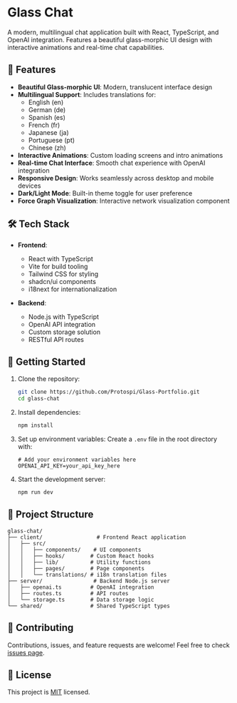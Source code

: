 # Glass Chat

A modern, multilingual chat application built with React, TypeScript, and OpenAI integration. Features a beautiful glass-morphic UI design with interactive animations and real-time chat capabilities.

## 🌟 Features

- **Beautiful Glass-morphic UI**: Modern, translucent interface design
- **Multilingual Support**: Includes translations for:
  - English (en)
  - German (de)
  - Spanish (es)
  - French (fr)
  - Japanese (ja)
  - Portuguese (pt)
  - Chinese (zh)
- **Interactive Animations**: Custom loading screens and intro animations
- **Real-time Chat Interface**: Smooth chat experience with OpenAI integration
- **Responsive Design**: Works seamlessly across desktop and mobile devices
- **Dark/Light Mode**: Built-in theme toggle for user preference
- **Force Graph Visualization**: Interactive network visualization component

## 🛠️ Tech Stack

- **Frontend**:
  - React with TypeScript
  - Vite for build tooling
  - Tailwind CSS for styling
  - shadcn/ui components
  - i18next for internationalization

- **Backend**:
  - Node.js with TypeScript
  - OpenAI API integration
  - Custom storage solution
  - RESTful API routes

## 🚀 Getting Started

1. Clone the repository:
   ```bash
   git clone https://github.com/Protospi/Glass-Portfolio.git
   cd glass-chat
   ```

2. Install dependencies:
   ```bash
   npm install
   ```

3. Set up environment variables:
   Create a `.env` file in the root directory with:
   ```
   # Add your environment variables here
   OPENAI_API_KEY=your_api_key_here
   ```

4. Start the development server:
   ```bash
   npm run dev
   ```

## 📁 Project Structure

```
glass-chat/
├── client/                 # Frontend React application
│   ├── src/
│   │   ├── components/    # UI components
│   │   ├── hooks/        # Custom React hooks
│   │   ├── lib/          # Utility functions
│   │   ├── pages/        # Page components
│   │   └── translations/ # i18n translation files
├── server/                # Backend Node.js server
│   ├── openai.ts         # OpenAI integration
│   ├── routes.ts         # API routes
│   └── storage.ts        # Data storage logic
└── shared/               # Shared TypeScript types
```

## 🤝 Contributing

Contributions, issues, and feature requests are welcome! Feel free to check [issues page](https://github.com/Protospi/Glass-Portfolio/issues).

## 📝 License

This project is [MIT](LICENSE) licensed.
